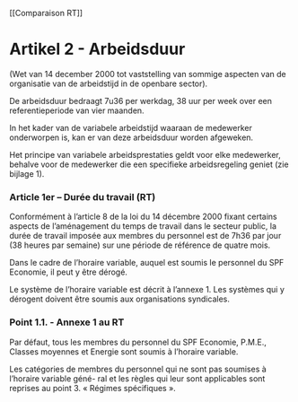 [[Comparaison RT]]

# Artikel 2 - Arbeidsduur

(Wet van 14 december 2000 tot vaststelling van sommige aspecten van de organisatie van de arbeidstijd in de openbare sector). 

De arbeidsduur bedraagt 7u36 per werkdag, 38 uur per week over een 
referentieperiode van vier maanden.  

In het kader van de variabele arbeidstijd waaraan de medewerker onderworpen is, kan 
er van deze arbeidsduur worden afgeweken. 

Het principe van variabele arbeidsprestaties geldt voor elke medewerker, behalve voor 
de medewerker die een specifieke arbeidsregeling geniet (zie bijlage 1). 

### Article 1er – Durée du travail  (RT)

Conformément à l’article 8 de la loi du 14 décembre 2000 fixant certains aspects de l’aménagement du temps de travail dans le secteur public, la durée de travail imposée aux membres du personnel est de 7h36 par jour (38 heures par semaine) sur une période de référence de quatre mois. 

Dans le cadre de l’horaire variable, auquel est soumis le personnel du SPF Economie, il peut y être dérogé. 

Le système de l’horaire variable est décrit à l’annexe 1. Les systèmes qui y dérogent doivent être soumis aux organisations syndicales. 

### Point 1.1. - Annexe 1 au RT

Par défaut, tous les membres du personnel du SPF Economie, P.M.E., Classes moyennes et 
Energie sont soumis à l’horaire variable. 

Les catégories de membres du personnel qui ne sont pas soumises à l’horaire variable géné-
ral et les règles qui leur sont applicables sont reprises au point 3. « Régimes spécifiques ». 

